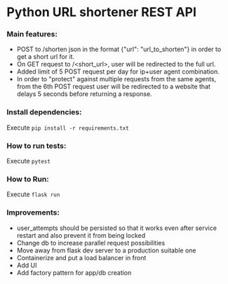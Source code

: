 # Python URL shortener REST API

### Main features:
- POST to /shorten json in the format {"url": "url_to_shorten"} in order to get a short url for it.
- On GET request to /<short_url>, user will be redirected to the full url.
- Added limit of 5 POST request per day for ip+user agent combination.
- In order to "protect" against multiple requests from the same agents, from the 6th POST request user will be redirected to a website that delays 5 seconds before returning a response.

### Install dependencies:
Execute `pip install -r requirements.txt`

### How to run tests:
Execute `pytest`

### How to Run:
Execute `flask run`

### Improvements:
* user_attempts should be persisted so that it works even after service restart and also prevent it from being locked
* Change db to increase parallel request possibilities
* Move away from flask dev server to a production suitable one
* Containerize and put a load balancer in front
* Add UI
* Add factory pattern for app/db creation
